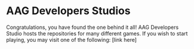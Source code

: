 # AAG Developers Studios
Congratulations, you have found the one behind it all!
AAG Developers Studio hosts the repositories for many different games. If you wish to start playing, you may visit one of the following:
[link here]

